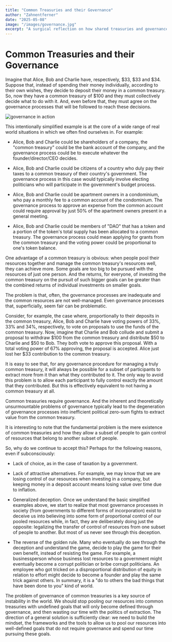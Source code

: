 ```yaml
---
title: "Common Treasuries and their Governance"
author: "Zahnentferner"
date: "2025-05-08"
image: "/images/governance.jpg"
excerpt: "A surgical reflection on how shared treasuries and governance systems inevitably enable power imbalances, deception, and political extraction."
---
```


# Common Treasuries and their Governance

Imagine that Alice, Bob and Charlie have, respectively, $33, $33 and $34. Suppose that, instead of spending their money individually, according to their own wishes, they decide to deposit their money in a common treasury. So, now they have a common treasury of $100 and they must collectively decide what to do with it. And, even before that, they must agree on the governance processes that will be followed to reach these decisions.

![governance in action](/images/governance.jpg)

This intentionally simplified example is at the core of a wide range of real world situations in which we often find ourselves in. For example:

- Alice, Bob and Charlie could be shareholders of a company, the "common treasury" could be the bank account of the company, and the governance process could be to execute whatever the founder/director/CEO decides.

- Alice, Bob and Charlie could be citizens of a country who duly pay their taxes to a common treasury of their country's government. The governance process in this case would typically involve electing politicians who will participate in the government's budget process.

- Alice, Bob and Charlie could be apartment owners in a condominium, who pay a monthly fee to a common account of the condominium. The governance process to approve an expense from the common account could require approval by just 50% of the apartment owners present in a general meeting.

- Alice, Bob and Charlie could be members of "DAO" that has a token and a portion of the token's total supply has been allocated to a common treasury. The governance process could mean applying for grants from the common treasury and the voting power could be proportional to one's token balance.

One advantage of a common treasury is obvious: when people pool their resources together and manage the common treasury's resources well, they can achieve more. Some goals are too big to be pursued with the resources of just one person. And the returns, for everyone, of investing the common treasury on the pursuit of such bigger goals can be greater than the combined returns of individual investments on smaller goals.

The problem is that, often, the governance processes are inadequate and the common resources are not well-managed. Even governance processes that, superficially, seem fair can be problematic.

Consider, for example, the case where, proportionally to their deposits in the common treasury, Alice, Bob and Charlie have voting powers of 33%, 33% and 34%, respectively, to vote on proposals to use the funds of the common treasury. Now, imagine that Charlie and Bob collude and submit a proposal to withdraw $100 from the common treasury and distribute $50 to Charlie and $50 to Bob. They both vote to approve this proposal. With a total voting power of 67% approving, the proposal is accepted. Alice just lost her $33 contribution to the common treasury.

It is easy to see that, for any governance procedure for managing a truly common treasury, it will always be possible for a subset of participants to extract more from it than what they contributed to it. The only way to avoid this problem is to allow each participant to fully control exactly the amount that they contributed. But this is effectively equivalent to not having a common treasury at all.

Common treasuries require governance. And the inherent and theoretically unsurmountable problems of governance typically lead to the degeneration of governance processes into inefficient political zero-sum fights to extract value from the common treasury.

It is interesting to note that the fundamental problem is the mere existence of common treasuries and how they allow a subset of people to gain control of resources that belong to another subset of people.

So, why do we continue to accept this? Perhaps for the following reasons, even if subconsciously:

- Lack of choice, as in the case of taxation by a government.

- Lack of attractive alternatives. For example, we may know that we are losing control of our resources when investing in a company, but keeping money in a deposit account means losing value over time due to inflation.

- Generalized deception. Once we understand the basic simplified examples above, we start to realize that most governance processes in society (from governments to different forms of incorporation) exist to deceive us into believing into some form of proportional control of our pooled resources while, in fact, they are deliberately doing just the opposite: legalizing the transfer of control of resources from one subset of people to another. But most of us never see through this deception.

- The reverse of the golden rule. Many who eventually do see through the deception and understand the game, decide to play the game for their own benefit, instead of resisting the game. For example, a businessperson whose business lost resources to a government might eventually become a corrupt politician or bribe corrupt politicians. An employee who got tricked on a disproportional distribution of equity in relation to effort might decide to become a founder and play the same trick against others. In summary, it is a "do to others the bad things that have been done to you" kind of world.

The problem of governance of common treasuries is a key source of instability in the world. We should stop pooling our resources into common treasuries with undefined goals that will only become defined through governance, and then wasting our time with the politics of extraction. The direction of a general solution is sufficiently clear: we need to build the mindset, the frameworks and the tools to allow us to pool our resources into well-defined goals that do not require governance and spend our time pursuing these goals.
